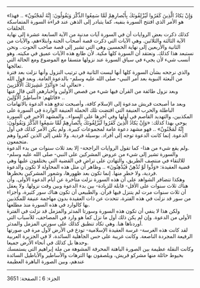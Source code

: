 ------------------------------------------------------------------------

«وَإِنْ يَكادُ الَّذِينَ كَفَرُوا لَيُزْلِقُونَكَ بِأَبْصارِهِمْ لَمَّا سَمِعُوا الذِّكْرَ وَيَقُولُونَ: إِنَّهُ
لَمَجْنُونٌ» .. فهذا هو الأمر الذي افتتح السورة بنفيه، كما يتبادر إلى الذهن
عند قراءة السورة المتماسكة الحلقات.  
كذلك ذكرت بعض الروايات أن في السورة آيات مدنية من الآية السابعة عشرة إلى
نهاية الآية الثالثة والثلاثين. وهي الآيات التي ذكرت قصة أصحاب الجنة
وابتلاءهم، والآيات من الثانية والأربعين إلى نهاية الخمسين وهي التي تشير
إلى قصة صاحب الحوت.. ونحن نستبعد هذا كذلك. ونعتقد أن السورة كلها مكية.
لأن طابع هذه الآيات عميق في مكيته. وهو أنسب شيء لأن يجيء في سياق السورة
عند نزولها متسقا مع الموضوع ومع الحالة التي تعالجها.  
والذي نرجحه بشأن السورة كلها أنها ليست الثانية في ترتيب النزول وأنها
نزلت بعد فترة من البعثة النبوية بعد أمر النبي- صلى الله عليه وسلم-
بالدعوة العامة. وبعد قول الله تعالى له: «وَأَنْذِرْ عَشِيرَتَكَ الْأَقْرَبِينَ» .  
وبعد نزول طائفة من القرآن فيها شيء من قصص الأولين وأخبارهم، التي قال
عنها قائلهم: «أَساطِيرُ الْأَوَّلِينَ» ..  
وبعد ما أصبحت قريش مدعوة إلى الإسلام كافة، وأصبحت تدفع هذه الدعوة
بالاتهامات الباطلة والحرب العنيفة التي اقتضت تلك الحملة العنيفة الواردة
في السورة على المكذبين، والتهديد القاصم في أولها وفي آخرها على السواء..
والمشهد الأخير في السورة يوحي بهذا كذلك: «وَإِنْ يَكادُ الَّذِينَ كَفَرُوا لَيُزْلِقُونَكَ
بِأَبْصارِهِمْ لَمَّا سَمِعُوا الذِّكْرَ وَيَقُولُونَ: إِنَّهُ لَمَجْنُونٌ» .. فهو مشهد دعوة عامة
لمجموعات كبيرة. ولم يكن الأمر كذلك في أول الدعوة. إنما كانت الدعوة توجه
إلى أفراد. بوسيلة فردية. ولا تلقى إلى الذين كفروا وهم متجمعون.  
ولم يقع شيء من هذا- كما تقول الروايات الراجحة- إلا بعد ثلاث سنوات من بدء
الدعوة.  
والسورة تشير إلى شيء من عروض المشركين على النبي- صلى الله عليه وسلم-
للالتقاء في منتصف الطريق، والتهادن على تراض في القضية التي يختلفون عليها
وهي قضية العقيدة: «وَدُّوا لَوْ تُدْهِنُ فَيُدْهِنُونَ» .. وظاهر أن مثل هذه المحاولة لا
تكون والدعوة فردية، ولا خطر منها. إنما تكون بعد ظهورها، وشعور المشركين
بخطرها.  
وهكذا تتضافر الشواهد على أن هذه السورة نزلت متأخرة عن أيام الدعوة
الأولى. وأن هناك ثلاث سنوات على الأقل- قابلة للزيادة- بين بدء الدعوة
وبين وقت نزولها. ولا يعقل أن ثلاث سنوات مرت لم يتنزل فيها قرآن. والطبيعي
أن تكون هناك سور كثيرة، وأجزاء من سور قد نزلت في هذه الفترة، تتحدث عن
ذات العقيدة بدون مهاجمة عنيفة للمكذبين بها كالوارد في هذه السورة منذ
مطلعها.  
ولكن هذا لا ينفي أن تكون هذه السورة وسورتا المدثر والمزمل قد نزلت في
الفترة الأولى من الدعوة. وإن لم يكن ذلك أول ما نزل كما هو وارد في
المصاحف، للأسباب التي أوردناها هنا. وهي تكاد تنطبق كذلك على سورتي المزمل
والمدثر.  
لقد كانت هذه الغرسة- غرسة العقيدة الإسلامية- تودع في الأرض لأول مرة في
صورتها الرفيعة المجردة الناصعة. وكانت غريبة على حس الجاهلية السائدة، لا
في الجزيرة العربية وحدها بل كذلك في أنحاء الأرض جميعا.  
وكانت النقلة عظيمة بين الصورة الباهتة المحرفة المشوهة من ملة إبراهيم
التي يستمسك بخيوط حائلة منها مشركو قريش، ويلصقون بها الترهات والأساطير
والأباطيل السائدة عندهم، وبين الصورة الباهرة العظيمة

------------------------------------------------------------------------

الجزء: 6 ¦ الصفحة: 3651
